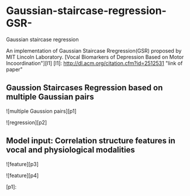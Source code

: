 # Gaussian-staircase-regression-GSR-
Gaussian staircase regression

An implementation of Gaussian Staircase Rregression(GSR) proposed by MIT Lincoln Laboratory.
[Vocal Biomarkers of Depression Based on Motor Incoordination"][l1]
[l1]: http://dl.acm.org/citation.cfm?id=2512531 "link of paper"

## Gaussion Staircases Regression based on multiple Gaussian pairs
![multiple Gaussion pairs][p1]

![regression][p2]

## Model input: Correlation structure features in vocal and physiological modalities
![feature][p3]

![feature][p4]

[p1]: